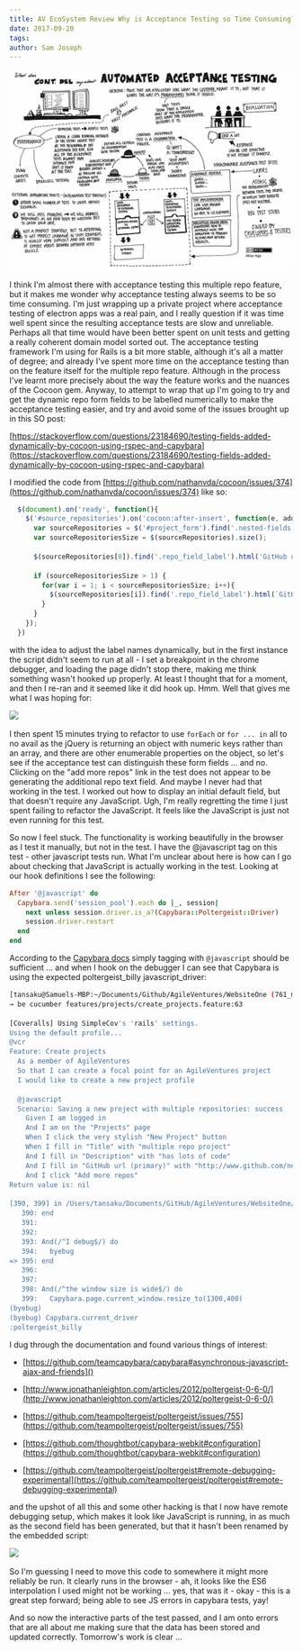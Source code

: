 ```yaml
---
title: AV EcoSystem Review Why is Acceptance Testing so Time Consuming?
date: 2017-09-20
tags: 
author: Sam Joseph
---
```


![acceptance testing](../images/acceptance_testing.jpg)

I think I'm almost there with acceptance testing this multiple repo feature, but it makes me wonder why acceptance testing always seems to be so time consuming.  I'm just wrapping up a private project where acceptance testing of electron apps was a real pain, and I really question if it was time well spent since the resulting acceptance tests are slow and unreliable.  Perhaps all that time would have been better spent on unit tests and getting a really coherent domain model sorted out.  The acceptance testing framework I'm using for Rails is a bit more stable, although it's all a matter of degree; and already I've spent more time on the acceptance testing than on the feature itself for the multiple repo feature.  Although in the process I've learnt more precisely about the way the feature works and the nuances of the Cocoon gem.  Anyway, to attempt to wrap that up I'm going to try and get the dynamic repo form fields to be labelled numerically to make the acceptance testing easier, and try and avoid some of the issues brought up in this SO post:

[https://stackoverflow.com/questions/23184690/testing-fields-added-dynamically-by-cocoon-using-rspec-and-capybara](https://stackoverflow.com/questions/23184690/testing-fields-added-dynamically-by-cocoon-using-rspec-and-capybara)

I modified the code from [https://github.com/nathanvda/cocoon/issues/374](https://github.com/nathanvda/cocoon/issues/374) like so:

```js
  $(document).on('ready', function(){
    $('#source_repositories').on('cocoon:after-insert', function(e, added_repo) {
      var sourceRepositories = $('#project_form').find('.nested-fields');
      var sourceRepositoriesSize = $(sourceRepositories).size();

      $(sourceRepositories[0]).find('.repo_field_label').html('GitHub url (primary)');

      if (sourceRepositoriesSize > 1) {
        for(var i = 1; i < sourceRepositoriesSize; i++){
          $(sourceRepositories[i]).find('.repo_field_label').html(`GitHub url (${i+1})`)
        }
      }
    });
  })
  ```
  
with the idea to adjust the label names dynamically, but in the first instance the script didn't seem to run at all - I set a breakpoint in the chrome debugger, and loading the page didn't stop there, making me think something wasn't hooked up properly.  At least I thought that for a moment, and then I re-ran and it seemed like it did hook up. Hmm.  Well that gives me what I was hoping for:

![](https://dl.dropbox.com/s/404eit68ham28ow/Screenshot%202017-09-20%2009.35.59.png)

I then spent 15 minutes trying to refactor to use `forEach` or `for ... in` all to no avail as the jQuery is returning an object with numeric keys rather than an array, and there are other enumerable properties on the object, so let's see if the acceptance test can distinguish these form fields ... and no. Clicking on the "add more repos" link in the test does not appear to be generating the additional repo text field.  And maybe I never had that working in the test.  I worked out how to display an initial default field, but that doesn't require any JavaScript.   Ugh, I'm really regretting the time I just spent failing to refactor the JavaScript.  It feels like the JavaScript is just not even running for this test.

So now I feel stuck.  The functionality is working beautifully in the browser as I test it manually, but not in the test.  I have the @javascript tag on this test - other javascript tests run.  What I'm unclear about here is how can I go about checking that JavaScript is actually working in the test.  Looking at our hook definitions I see the following:

```rb
After '@javascript' do
  Capybara.send('session_pool').each do |_, session|
    next unless session.driver.is_a?(Capybara::Poltergeist::Driver)
    session.driver.restart
  end
end
```

According to the [Capybara docs](https://github.com/teamcapybara/capybara#using-capybara-with-cucumber) simply tagging with `@javascript` should be sufficient ... and when I hook on the debugger I can see that Capybara is using the expected poltergeist_billy javascript_driver:

```sh
[tansaku@Samuels-MBP:~/Documents/Github/AgileVentures/WebsiteOne (761_multiple_source_repository)]$ 
→ be cucumber features/projects/create_projects.feature:63

[Coveralls] Using SimpleCov's 'rails' settings.
Using the default profile...
@vcr
Feature: Create projects
  As a member of AgileVentures
  So that I can create a focal point for an AgileVentures project
  I would like to create a new project profile

  @javascript
  Scenario: Saving a new project with multiple repositories: success       # features/projects/create_projects.feature:64
    Given I am logged in                                                   # features/step_definitions/user_steps.rb:63
    And I am on the "Projects" page                                        # features/step_definitions/basic_steps.rb:84
    When I click the very stylish "New Project" button                     # features/step_definitions/basic_steps.rb:291
    When I fill in "Title" with "multiple repo project"                    # features/step_definitions/basic_steps.rb:140
    And I fill in "Description" with "has lots of code"                    # features/step_definitions/basic_steps.rb:140
    And I fill in "GitHub url (primary)" with "http://www.github.com/new"  # features/step_definitions/basic_steps.rb:140
    And I click "Add more repos"                                           # features/step_definitions/basic_steps.rb:88
Return value is: nil

[390, 399] in /Users/tansaku/Documents/GitHub/AgileVentures/WebsiteOne/features/step_definitions/basic_steps.rb
   390: end
   391: 
   392: 
   393: And(/^I debug$/) do
   394:   byebug
=> 395: end
   396: 
   397: 
   398: And(/^the window size is wide$/) do
   399:   Capybara.page.current_window.resize_to(1300,400)
(byebug) 
(byebug) Capybara.current_driver
:poltergeist_billy
```

I dug through the documentation and found various things of interest:

* [https://github.com/teamcapybara/capybara#asynchronous-javascript-ajax-and-friends]()

* [http://www.jonathanleighton.com/articles/2012/poltergeist-0-6-0/](http://www.jonathanleighton.com/articles/2012/poltergeist-0-6-0/)

* [https://github.com/teampoltergeist/poltergeist/issues/755](https://github.com/teampoltergeist/poltergeist/issues/755)

* [https://github.com/thoughtbot/capybara-webkit#configuration](https://github.com/thoughtbot/capybara-webkit#configuration)

* [https://github.com/teampoltergeist/poltergeist#remote-debugging-experimental](https://github.com/teampoltergeist/poltergeist#remote-debugging-experimental)

and the upshot of all this and some other hacking is that I now have remote debugging setup, which makes it look like JavaScript is running, in as much as the second field has been generated, but that it hasn't been renamed by the embedded script:

![](https://dl.dropbox.com/s/n2m1i3skeu12szp/Screenshot%202017-09-20%2010.25.54.png)

So I'm guessing I need to move this code to somewhere it might more reliably be run.  It clearly runs in the browser - ah, it looks like the ES6 interpolation I used might not be working ... yes, that was it - okay - this is a great step forward;  being able to see JS errors in capybara tests, yay!

And so now the interactive parts of the test passed, and I am onto errors that are all about me making sure that the data has been stored and updated correctly.  Tomorrow's work is clear ...
